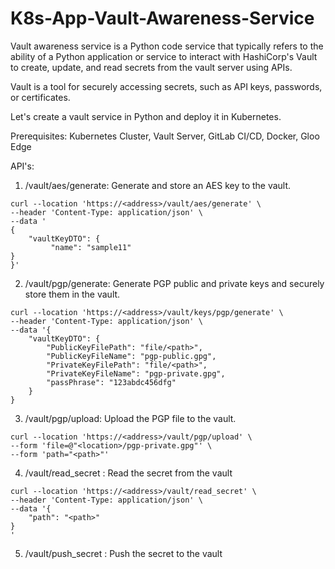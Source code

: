 # K8s-App-Vault-Awareness-Service
Vault awareness service is a Python code service that typically refers to the ability of a Python application or service to interact with HashiCorp's Vault to create, update, and read secrets from the vault server using APIs. 

Vault is a tool for securely accessing secrets, such as API keys, passwords, or certificates.

Let's create a vault service in Python and deploy it in Kubernetes.

Prerequisites: Kubernetes Cluster, Vault Server, GitLab CI/CD, Docker, Gloo Edge

API's:

1. /vault/aes/generate: Generate and store an AES key to the vault.
```
curl --location 'https://<address>/vault/aes/generate' \
--header 'Content-Type: application/json' \
--data '
{
    "vaultKeyDTO": {
         "name": "sample11"
}
}'
```

2. /vault/pgp/generate: Generate PGP public and private keys and securely store them in the vault.
```
curl --location 'https://<address>/vault/keys/pgp/generate' \
--header 'Content-Type: application/json' \
--data '{
    "vaultKeyDTO": {
        "PublicKeyFilePath": "file/<path>",
        "PublicKeyFileName": "pgp-public.gpg",
        "PrivateKeyFilePath": "file/<path>",
        "PrivateKeyFileName": "pgp-private.gpg",
        "passPhrase": "123abdc456dfg"
    }
}

```
3. /vault/pgp/upload: Upload the PGP file to the vault.
```
curl --location 'https://<address>/vault/pgp/upload' \
--form 'file=@"<location>/pgp-private.gpg"' \
--form 'path="<path>"'
```

4. /vault/read_secret : Read the secret from the vault
```
curl --location 'https://<address>/vault/read_secret' \
--header 'Content-Type: application/json' \
--data '{
    "path": "<path>"
}
'
```

5. /vault/push_secret : Push the secret to the vault
